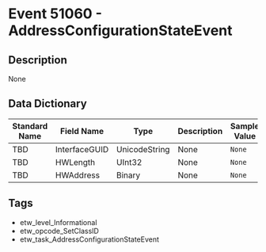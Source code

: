 # Event 51060 - AddressConfigurationStateEvent

## Description
None

## Data Dictionary
|Standard Name|Field Name|Type|Description|Sample Value|
|---|---|---|---|---|
|TBD|InterfaceGUID|UnicodeString|None|`None`|
|TBD|HWLength|UInt32|None|`None`|
|TBD|HWAddress|Binary|None|`None`|

## Tags
* etw_level_Informational
* etw_opcode_SetClassID
* etw_task_AddressConfigurationStateEvent